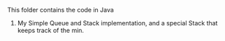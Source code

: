 This folder contains the code in Java
1. My Simple Queue and Stack implementation, and a special Stack that keeps track of the min.
